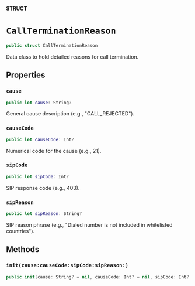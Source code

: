 **STRUCT**

# `CallTerminationReason`

```swift
public struct CallTerminationReason
```

Data class to hold detailed reasons for call termination.

## Properties
### `cause`

```swift
public let cause: String?
```

General cause description (e.g., "CALL_REJECTED").

### `causeCode`

```swift
public let causeCode: Int?
```

Numerical code for the cause (e.g., 21).

### `sipCode`

```swift
public let sipCode: Int?
```

SIP response code (e.g., 403).

### `sipReason`

```swift
public let sipReason: String?
```

SIP reason phrase (e.g., "Dialed number is not included in whitelisted countries").

## Methods
### `init(cause:causeCode:sipCode:sipReason:)`

```swift
public init(cause: String? = nil, causeCode: Int? = nil, sipCode: Int? = nil, sipReason: String? = nil)
```
